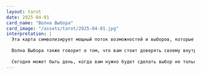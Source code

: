 ```yaml
---
layout: tarot
date: 2025-04-01
card_name: "Волна Выбора"
card_image: "/assets/tarot/2025-04-01.jpg"
interpretation: |
  Эта карта символизирует мощный поток возможностей и выборов, которые стоят перед вами. Она напоминает о том, что каждый день предоставляет нам шанс сделать выбор, который может изменить нашу жизнь. Сегодня вам предстоит столкнуться с важными решениями, возможно, связанными с вашими личными или профессиональными целями. Не бойтесь принимать решения, даже если они кажутся сложными или рискованными. Важно помнить, что каждый выбор формирует вашу судьбу и открывает новые горизонты.
  
  Волна Выбора также говорит о том, что вам стоит доверять своему внутреннему голосу. Возможно, вам нужно будет обратиться к своим инстинктам и интуиции, чтобы понять, какой путь выбрать. Помните, что выбор — это не только ответственность, но и возможность. Используйте эту энергию, чтобы исследовать новые направления и открывать для себя неизведанные возможности.
  
  Сегодня может быть день, когда вам нужно будет сделать выбор не только для себя, но и для других. Обратите внимание на то, как ваши решения могут повлиять на людей вокруг вас. Будьте открыты для диалога и обсуждения, и не забывайте, что ваши выборы могут вдохновить других на действия. Это время для сотрудничества и совместного принятия решений. Позвольте волне возможностей захватить вас и унесите в новое, удивительное будущее!
---
```

